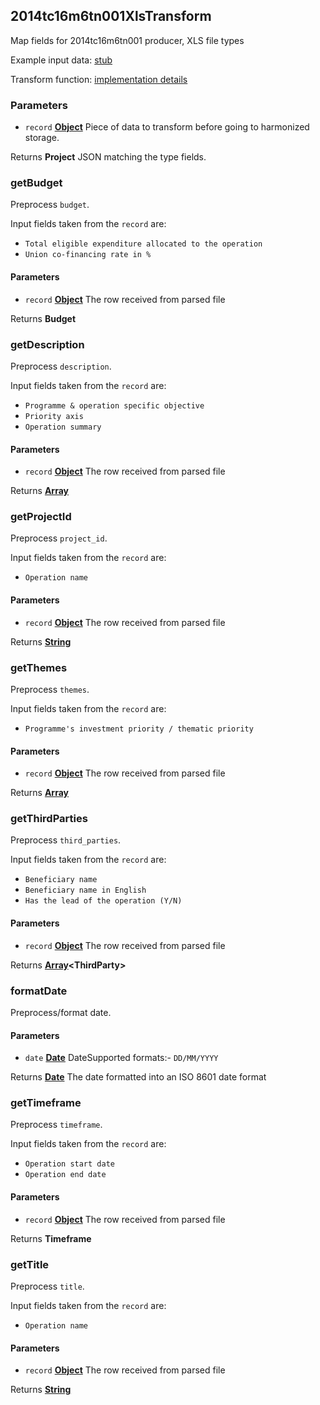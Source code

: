 <!-- Generated by documentation.js. Update this documentation by updating the source code. -->

## 2014tc16m6tn001XlsTransform

Map fields for 2014tc16m6tn001 producer, XLS file types

Example input data: [stub][1]

Transform function: [implementation details][2]

### Parameters

- `record` **[Object][3]** Piece of data to transform before going to harmonized storage.

Returns **Project** JSON matching the type fields.

### getBudget

Preprocess `budget`.

Input fields taken from the `record` are:

- `Total eligible expenditure allocated to the operation`
- `Union co-financing rate in %`

#### Parameters

- `record` **[Object][3]** The row received from parsed file

Returns **Budget**

### getDescription

Preprocess `description`.

Input fields taken from the `record` are:

- `Programme & operation specific objective`
- `Priority axis`
- `Operation summary`

#### Parameters

- `record` **[Object][3]** The row received from parsed file

Returns **[Array][4]**

### getProjectId

Preprocess `project_id`.

Input fields taken from the `record` are:

- `Operation name`

#### Parameters

- `record` **[Object][3]** The row received from parsed file

Returns **[String][5]**

### getThemes

Preprocess `themes`.

Input fields taken from the `record` are:

- `Programme's investment priority / thematic priority`

#### Parameters

- `record` **[Object][3]** The row received from parsed file

Returns **[Array][4]**

### getThirdParties

Preprocess `third_parties`.

Input fields taken from the `record` are:

- `Beneficiary name`
- `Beneficiary name in English`
- `Has the lead of the operation (Y/N)`

#### Parameters

- `record` **[Object][3]** The row received from parsed file

Returns **[Array][4]&lt;ThirdParty>**

### formatDate

Preprocess/format date.

#### Parameters

- `date` **[Date][6]** DateSupported formats:- `DD/MM/YYYY`

Returns **[Date][6]** The date formatted into an ISO 8601 date format

### getTimeframe

Preprocess `timeframe`.

Input fields taken from the `record` are:

- `Operation start date`
- `Operation end date`

#### Parameters

- `record` **[Object][3]** The row received from parsed file

Returns **Timeframe**

### getTitle

Preprocess `title`.

Input fields taken from the `record` are:

- `Operation name`

#### Parameters

- `record` **[Object][3]** The row received from parsed file

Returns **[String][5]**

[1]: https://github.com/ec-europa/eubfr-data-lake/blob/master/services/ingestion/etl/2014tc16m6tn001/xls/test/stubs/record.json
[2]: https://github.com/ec-europa/eubfr-data-lake/blob/master/services/ingestion/etl/2014tc16m6tn001/xls/src/lib/transform.js
[3]: https://developer.mozilla.org/docs/Web/JavaScript/Reference/Global_Objects/Object
[4]: https://developer.mozilla.org/docs/Web/JavaScript/Reference/Global_Objects/Array
[5]: https://developer.mozilla.org/docs/Web/JavaScript/Reference/Global_Objects/String
[6]: https://developer.mozilla.org/docs/Web/JavaScript/Reference/Global_Objects/Date
